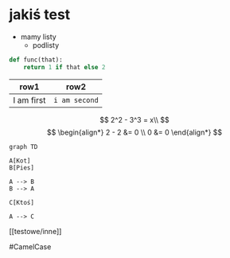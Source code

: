 # jakiś test
- mamy listy
	- podlisty

```python
def func(that):
	return 1 if that else 2
```

row1 | row2
---|---
I am first | `i am second`

$$
2^2 - 3^3 = x\\
$$
$$
\begin{align*}
	2 - 2 &= 0 \\
	0 &= 0
\end{align*}
$$

```mermaid
graph TD

A[Kot]
B[Pies]

A --> B
B --> A

C[Ktoś]

A --> C
```
[[testowe/inne]]

#CamelCase

